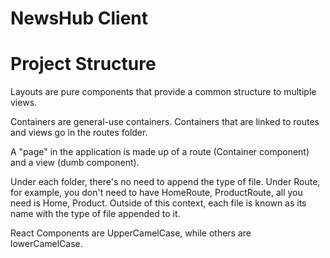 # NewsHub Client

# Project Structure

Layouts are pure components that provide a common structure to multiple views.

Containers are general-use containers. Containers that are linked to routes and views go in the routes folder.

A "page" in the application is made up of a route (Container component) and a view (dumb component).

Under each folder, there's no need to append the type of file. Under Route, for example, you don't need to have HomeRoute, ProductRoute, all you need is Home, Product. Outside of this context, each file is known as its name with the type of file appended to it.

React Components are UpperCamelCase, while others are lowerCamelCase.
